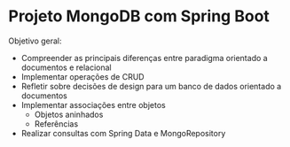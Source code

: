 # Projeto MongoDB com Spring Boot

Objetivo geral:
- Compreender as principais diferenças entre paradigma orientado a documentos e relacional
- Implementar operações de CRUD
- Refletir sobre decisões de design para um banco de dados orientado a documentos
- Implementar associações entre objetos
     - Objetos aninhados
     - Referências
- Realizar consultas com Spring Data e MongoRepository
